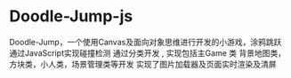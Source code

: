 # Doodle-Jump-js
Doodle-Jump，一个使用Canvas及面向对象思维进行开发的小游戏，涂鸦跳跃
通过JavaScript实现碰撞检测
通过分类开发 , 实现包括主Game 类 背景地图类，方块类，小人类，场景管理类等开发
实现了图片加载器及页面实时渲染及清屏
